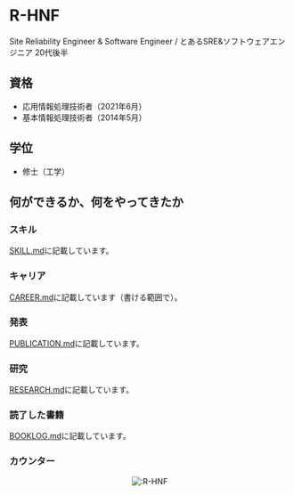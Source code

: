 # R-HNF

Site Reliability Engineer & Software Engineer / とあるSRE&ソフトウェアエンジニア 20代後半

## 資格
* 応用情報処理技術者（2021年6月）
* 基本情報処理技術者（2014年5月）

## 学位
* 修士（工学）

## 何ができるか、何をやってきたか

### スキル
[SKILL.md](SKILL.md)に記載しています。

### キャリア
[CAREER.md](CAREER.md)に記載しています（書ける範囲で）。

### 発表
[PUBLICATION.md](PUBLICATION.md)に記載しています。

### 研究
[RESEARCH.md](RESEARCH.md)に記載しています。

###  読了した書籍
[BOOKLOG.md](BOOKLOG.md)に記載しています。

### カウンター
<div id="header" align="center">
  <img src="https://count.getloli.com/get/@:R-HNF?theme=rule34" alt=":R-HNF" />
</div>
